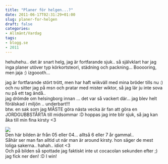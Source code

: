 ```yaml
---
title: "Planer för helgen...?"
date: 2011-06-17T02:31:29+01:00
slug: planer-for-helgen
draft: false
categories:
- Allmänt/Vardag
tags:
- blogg.se
- 2011
---
```

hehuhehu.. det är snart helg, jag är fortfarande sjuk.. så självklart har jag inga planer utöver typ körkortsteori, städning och packning... Booooring, men jaja :) izgoooth...  
  
jag är fortfarande stört trött, men har haft wiikväll med mina bröder tills nu :) och nu sitter jag på msn och pratar med mister wiktor, så jag lär ju inte sova nu på ett tag ändå..  
jag drömde om helsingborg innan ... det var så vackert där... jag blev helt förälskad i miljön .. underbart!!!  
btw. en sak som jag MÅSTE göra nästa vecka är fan att göra en JORDGUBBSTÅRTA till midsommar :D hoppas jag inte blir sjuk, så jag kan åka till min fina kirsty <3  
  
![](/assets/images/blogg.se/eh-haha-jag-svalde-faktist_153179239.jpg)  
Den här bilden är från 05 eller 04... alltså 6 eller 7 år gammal..  
Såhär ser man fan alltid ut när man är around kirsty. hon säger de mest loliga sakerna.. hahah.. idiot <3  
Och på bilden så spottade jag faktiskt inte ut cocacolan sekunden efter ;) jag fick ner den! :D I win!